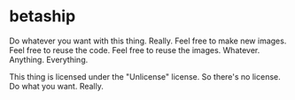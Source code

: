 # betaship
Do whatever you want with this thing. Really.
Feel free to make new images. Feel free to reuse the code. Feel free to reuse the images. Whatever. Anything. Everything.

This thing is licensed under the "Unlicense" license. So there's no license. Do what you want. Really.
